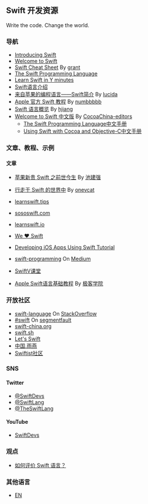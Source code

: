 ## Swift 开发资源

Write the code. Change the world.


### 导航

* [Introducing Swift](https://developer.apple.com/swift/)
* [Welcome to Swift](https://developer.apple.com/library/prerelease/ios/referencelibrary/GettingStarted/LandingPage/index.html)
* [Swift Cheat Sheet](https://github.com/grant/swift-cheat-sheet) By [grant](https://github.com/grant)
* [The Swift Programming Language](https://itunes.apple.com/us/book/the-swift-programming-language/id881256329?mt=11)
* [Learn Swift in Y minutes](http://learnxinyminutes.com/docs/zh-cn/swift-cn/)
* [Swift语言介绍](http://swiftlang.com.cn/)
* [来自苹果的编程语言——Swift简介](http://zh.lucida.me/blog/an-introduction-to-swift/) By [lucida](http://www.weibo.com/pegong/)
* [Apple 官方 Swift 教程](http://numbbbbb.github.io/the-swift-programming-language-in-chinese/) By [numbbbbb](https://github.com/numbbbbb)
* [Swift 语言概览](https://blog.avoscloud.com/1224/) By [hjiang](https://blog.avoscloud.com/author/hjiang/)
* [Welcome to Swift 中文版](https://github.com/CocoaChina-editors/Welcome-to-Swift) By [CocoaChina-editors](https://github.com/CocoaChina-editors/)
  - [The Swift Programming Language中文手册](https://github.com/CocoaChina-editors/Welcome-to-Swift/blob/master/TheSwiftProgrammingLanguage中文手册.md)
  - [Using Swift with Cocoa and Objective-C中文手册](https://github.com/CocoaChina-editors/Welcome-to-Swift/blob/master/UsingSwiftwithCocoaandObjective-C中文手册.md)


### 文章、教程、示例

#### 文章

* [苹果新贵 Swift 之前世今生](http://weibo.com/p/1001603720039017670032) By [池建强](http://weibo.com/idreamland)
* [行走于 Swift 的世界中](http://onevcat.com/2014/06/walk-in-swift/) By [onevcat](http://weibo.com/onevcat)


* [learnswift.tips](http://learnswift.tips/)
* [sososwift.com](http://www.sososwift.com/)
* [learnswift.io](http://www.learnswift.io/)
* [We ❤ Swift](http://www.weheartswift.com/)
* [Developing iOS Apps Using Swift Tutorial](http://jamesonquave.com/blog/developing-ios-apps-using-swift-tutorial/)
* [swift-programming](https://medium.com/swift-programming/) On [Medium](https://medium.com/)
* [SwiftV课堂](http://www.swiftv.cn/school)
* [Apple Swift语言基础教程](http://www.jikexueyuan.com/course/92.html) By [极客学院](http://www.jikexueyuan.com/)


### 开放社区

* [swift-language](http://stackoverflow.com/questions/tagged/swift-language) On [StackOverflow](http://stackoverflow.com/)
* [#swift](http://segmentfault.com/t/swift) On [segmentfault](http://segmentfault.com)
* [swift-china.org](http://swift-china.org/)
* [swift.sh](http://swift.sh/)
* [Let's Swift](http://letsswift.com/)
* [中国.雨燕](http://www.chinaswift.me/forum)
* [Swiftist社区](http://swiftist.org)


### SNS

#### Twitter

* [@SwiftDevs](http://twitter.com/SwiftDevs)
* [@SwiftLang](https://twitter.com/SwiftLang)
* [@TheSwiftLang](https://twitter.com/TheSwiftLang)

#### YouTube

* [SwiftDevs](https://www.youtube.com/user/SwiftDevs)


### 观点

* [如何评价 Swift 语言？](http://www.zhihu.com/question/24002984)

### 其他语言

* [EN](/README-EN.md)
